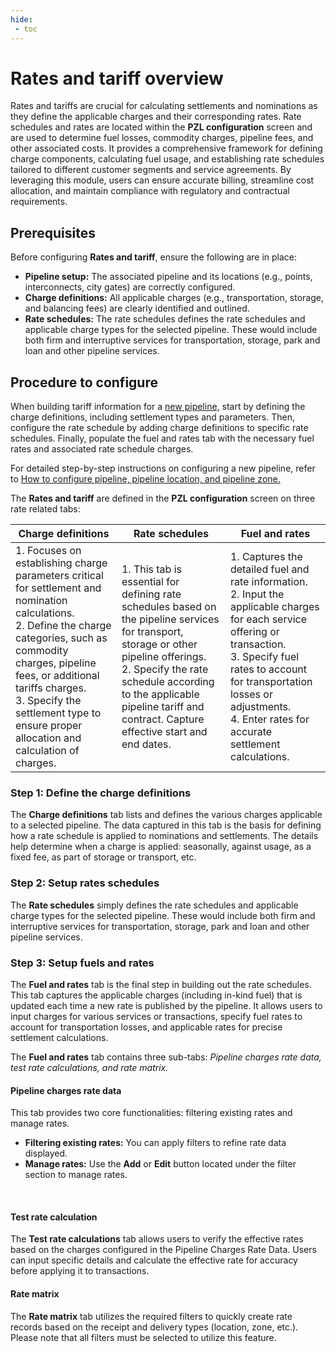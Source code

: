 ```yaml
---
hide:
 - toc
---
```


# Rates and tariff overview

Rates and tariffs are crucial for calculating settlements and nominations as they define the applicable charges and their corresponding rates. Rate schedules and rates are located within the **PZL configuration** screen and are used to determine fuel losses, commodity charges, pipeline fees, and other associated costs. It provides a comprehensive framework for defining charge components, calculating fuel usage, and establishing rate schedules tailored to different customer segments and service agreements. By leveraging this module, users can ensure accurate billing, streamline cost allocation, and maintain compliance with regulatory and contractual requirements.

## Prerequisites

Before configuring **Rates and tariff**, ensure the following are in place:

* **Pipeline setup:** The associated pipeline and its locations (e.g., points, interconnects, city gates) are correctly configured.
* **Charge definitions:** All applicable charges (e.g., transportation, storage, and balancing fees) are clearly identified and outlined.
* **Rate schedules:** The rate schedules defines the rate schedules and applicable charge types for the selected pipeline. These would include both firm and interruptive services for transportation, storage, park and loan and other pipeline services.


## Procedure to configure

When building tariff information for a [new pipeline,](./pipeline.md) start by defining the charge definitions, including settlement types and parameters. Then, configure the rate schedule by adding charge definitions to specific rate schedules. Finally, populate the fuel and rates tab with the necessary fuel rates and associated rate schedule charges.

For detailed step-by-step instructions on configuring a new pipeline, refer to [How to configure pipeline, pipeline location, and pipeline zone.](./pipeline.md)

The **Rates and tariff** are defined in the **PZL configuration** screen on three rate related tabs:

|Charge definitions | Rate schedules | Fuel and rates |
|--- |--- |---|
|1. Focuses on establishing charge parameters critical for settlement and nomination calculations.<br> 2. Define the charge categories, such as commodity charges, pipeline fees, or additional tariffs charges.<br> 3. Specify the settlement type to ensure proper allocation and calculation of charges. | 1. This tab is essential for defining rate schedules based on the pipeline services for transport, storage or other pipeline offerings.<br> 2. Specify the rate schedule according to the applicable pipeline tariff and contract. Capture effective start and end dates. | 1. Captures the detailed fuel and rate information.<br>2. Input the applicable charges for each service offering or transaction.<br>3. Specify fuel rates to account for transportation losses or adjustments.<br>4. Enter rates for accurate settlement calculations. |

### Step 1: Define the charge definitions

The **Charge definitions** tab lists and defines the various charges applicable to a selected pipeline. The data captured in this tab is the basis for defining how a rate schedule is applied to nominations and settlements. The details help determine when a charge is applied: seasonally, against usage, as a fixed fee, as part of storage or transport, etc.

### Step 2: Setup rates schedules

The **Rate schedules** simply defines the rate schedules and applicable charge types for the selected pipeline. These would include both firm and interruptive services for transportation, storage, park and loan and other pipeline services. 


### Step 3: Setup fuels and rates

The **Fuel and rates** tab is the final step in building out the rate schedules. This tab captures the applicable charges (including in-kind fuel) that is updated each time a new rate is published by the pipeline. It allows users to input charges for various services or transactions, specify fuel rates to account for transportation losses, and applicable rates for precise settlement calculations.

The **Fuel and rates** tab contains three sub-tabs: *Pipeline charges rate data, test rate calculations, and rate matrix.*

#### Pipeline charges rate data

This tab provides two core functionalities: filtering existing rates and manage rates.<br>

* **Filtering existing rates:** You can apply filters to refine rate data displayed.
* **Manage rates:** Use the **Add** or **Edit** button located under the filter section to manage rates.
<br>

#### Test rate calculation

The **Test rate calculations** tab allows users to verify the effective rates based on the charges configured in the Pipeline Charges Rate Data. Users can input specific details and calculate the effective rate for accuracy before applying it to transactions.
<br>

#### Rate matrix

The **Rate matrix** tab utilizes the required filters to quickly create rate records based on the receipt and delivery types (location, zone, etc.).  Please note that all filters must be selected to utilize this feature.